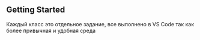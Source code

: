 ## Getting Started

Каждый класс это отдельное задание, все выполнено в VS Code так как более привычная и удобная среда
